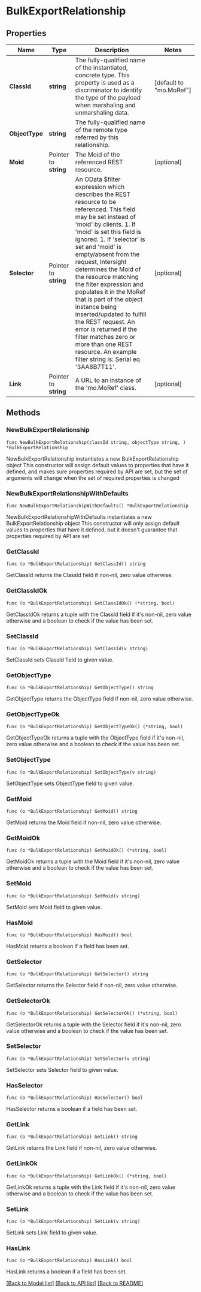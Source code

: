 # BulkExportRelationship

## Properties

Name | Type | Description | Notes
------------ | ------------- | ------------- | -------------
**ClassId** | **string** | The fully-qualified name of the instantiated, concrete type. This property is used as a discriminator to identify the type of the payload when marshaling and unmarshaling data. | [default to "mo.MoRef"]
**ObjectType** | **string** | The fully-qualified name of the remote type referred by this relationship. | 
**Moid** | Pointer to **string** | The Moid of the referenced REST resource. | [optional] 
**Selector** | Pointer to **string** | An OData $filter expression which describes the REST resource to be referenced. This field may be set instead of &#39;moid&#39; by clients. 1. If &#39;moid&#39; is set this field is ignored. 1. If &#39;selector&#39; is set and &#39;moid&#39; is empty/absent from the request, Intersight determines the Moid of the resource matching the filter expression and populates it in the MoRef that is part of the object instance being inserted/updated to fulfill the REST request. An error is returned if the filter matches zero or more than one REST resource. An example filter string is: Serial eq &#39;3AA8B7T11&#39;. | [optional] 
**Link** | Pointer to **string** | A URL to an instance of the &#39;mo.MoRef&#39; class. | [optional] 

## Methods

### NewBulkExportRelationship

`func NewBulkExportRelationship(classId string, objectType string, ) *BulkExportRelationship`

NewBulkExportRelationship instantiates a new BulkExportRelationship object
This constructor will assign default values to properties that have it defined,
and makes sure properties required by API are set, but the set of arguments
will change when the set of required properties is changed

### NewBulkExportRelationshipWithDefaults

`func NewBulkExportRelationshipWithDefaults() *BulkExportRelationship`

NewBulkExportRelationshipWithDefaults instantiates a new BulkExportRelationship object
This constructor will only assign default values to properties that have it defined,
but it doesn't guarantee that properties required by API are set

### GetClassId

`func (o *BulkExportRelationship) GetClassId() string`

GetClassId returns the ClassId field if non-nil, zero value otherwise.

### GetClassIdOk

`func (o *BulkExportRelationship) GetClassIdOk() (*string, bool)`

GetClassIdOk returns a tuple with the ClassId field if it's non-nil, zero value otherwise
and a boolean to check if the value has been set.

### SetClassId

`func (o *BulkExportRelationship) SetClassId(v string)`

SetClassId sets ClassId field to given value.


### GetObjectType

`func (o *BulkExportRelationship) GetObjectType() string`

GetObjectType returns the ObjectType field if non-nil, zero value otherwise.

### GetObjectTypeOk

`func (o *BulkExportRelationship) GetObjectTypeOk() (*string, bool)`

GetObjectTypeOk returns a tuple with the ObjectType field if it's non-nil, zero value otherwise
and a boolean to check if the value has been set.

### SetObjectType

`func (o *BulkExportRelationship) SetObjectType(v string)`

SetObjectType sets ObjectType field to given value.


### GetMoid

`func (o *BulkExportRelationship) GetMoid() string`

GetMoid returns the Moid field if non-nil, zero value otherwise.

### GetMoidOk

`func (o *BulkExportRelationship) GetMoidOk() (*string, bool)`

GetMoidOk returns a tuple with the Moid field if it's non-nil, zero value otherwise
and a boolean to check if the value has been set.

### SetMoid

`func (o *BulkExportRelationship) SetMoid(v string)`

SetMoid sets Moid field to given value.

### HasMoid

`func (o *BulkExportRelationship) HasMoid() bool`

HasMoid returns a boolean if a field has been set.

### GetSelector

`func (o *BulkExportRelationship) GetSelector() string`

GetSelector returns the Selector field if non-nil, zero value otherwise.

### GetSelectorOk

`func (o *BulkExportRelationship) GetSelectorOk() (*string, bool)`

GetSelectorOk returns a tuple with the Selector field if it's non-nil, zero value otherwise
and a boolean to check if the value has been set.

### SetSelector

`func (o *BulkExportRelationship) SetSelector(v string)`

SetSelector sets Selector field to given value.

### HasSelector

`func (o *BulkExportRelationship) HasSelector() bool`

HasSelector returns a boolean if a field has been set.

### GetLink

`func (o *BulkExportRelationship) GetLink() string`

GetLink returns the Link field if non-nil, zero value otherwise.

### GetLinkOk

`func (o *BulkExportRelationship) GetLinkOk() (*string, bool)`

GetLinkOk returns a tuple with the Link field if it's non-nil, zero value otherwise
and a boolean to check if the value has been set.

### SetLink

`func (o *BulkExportRelationship) SetLink(v string)`

SetLink sets Link field to given value.

### HasLink

`func (o *BulkExportRelationship) HasLink() bool`

HasLink returns a boolean if a field has been set.


[[Back to Model list]](../README.md#documentation-for-models) [[Back to API list]](../README.md#documentation-for-api-endpoints) [[Back to README]](../README.md)


